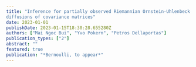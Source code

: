 ```yaml
---
title: "Inference for partially observed Riemannian Ornstein-Uhlenbeck 
diffusions of covariance matrices"
date: 2023-01-01
publishDate: 2023-01-15T18:30:28.655280Z
authors: ["Mai Ngoc Bui", "Yvo Pokern", "Petros Dellaportas"]
publication_types: ["2"]
abstract: ""
featured: true
publication: "*Bernoulli, to appear*"
---
```


